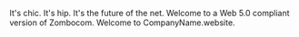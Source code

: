 It's chic.  It's hip.  It's the future of the net.  Welcome to a Web 5.0 compliant version of Zombocom.  Welcome to CompanyName.website.